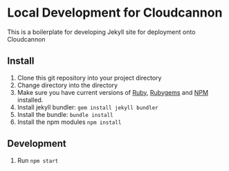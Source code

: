 # Local Development for Cloudcannon

This is a boilerplate for developing Jekyll site for deployment onto Cloudcannon

## Install

1. Clone this git repository into your project directory
1. Change directory into the directory
1. Make sure you have current versions of [Ruby](https://www.ruby-lang.org/en/downloads/), [Rubygems](https://rubygems.org/pages/download) and [NPM](https://www.npmjs.com) installed.
1. Install jekyll bundler: `gem install jekyll bundler`
1. Install the bundle: `bundle install`
1. Install the npm modules `npm install`

## Development

1. Run `npm start`
